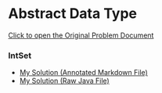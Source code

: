 # Abstract Data Type

[Click to open the Original Problem Document](https://docs.google.com/presentation/d/1_A1yh4U00Cd-Z1DjOxtbwe5NkXVyPeqA6Bp7BdDnlgU/edit)

### IntSet
- [My Solution (Annotated Markdown File)](./Assignment.md)
- [My Solution (Raw Java File)](./Assignment.java)
